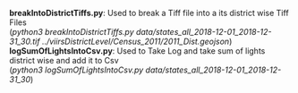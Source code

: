 **breakIntoDistrictTiffs.py**: Used to break a Tiff file into a its district wise Tiff Files   
(*python3 breakIntoDistrictTiffs.py data/states_all_2018-12-01_2018-12-31_30.tif ../viirsDistrictLevel/Census_2011/2011_Dist.geojson*)  
**logSumOfLightsIntoCsv.py**: Used to Take Log and take sum of lights district wise and add it to Csv     
(*python3 logSumOfLightsIntoCsv.py data/states_all_2018-12-01_2018-12-31_30*)
